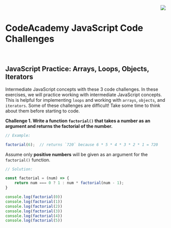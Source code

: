 <p align="right"><img src="https://img.shields.io/badge/License-MIT-yellow.svg"></p>
<h1 align="left">CodeAcademy JavaScript Code Challenges</h1>

<br/>

## JavaScript Practice: Arrays, Loops, Objects, Iterators
Intermediate JavaScript concepts with these 3 code challenges.
In these exercises, we will practice working with intermediate JavaScript concepts. This is helpful for implementing `loops` and working with `arrays`, `objects`, and `iterators`. Some of these challenges are difficult! Take some time to think about them before starting to code.

**Challenge 1. Write a function `factorial()` that takes a number as an argument and returns the factorial of the number.**
```js
// Example:

factorial(6);  // returns `720` because 6 * 5 * 4 * 3 * 2 * 1 = 720 
```

Assume only **positive numbers** will be given as an argument for the `factorial()` function.

```js
// Solution:

const factorial = (num) => {
    return num === 0 ? 1 : num * factorial(num - 1);
}

console.log(factorial(0))
console.log(factorial(1))
console.log(factorial(2))
console.log(factorial(3))
console.log(factorial(4))
console.log(factorial(5))
```


